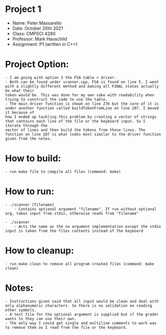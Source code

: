 # Project 1

 - Name:        Peter Massarello
 - Date:        October 20th 2021
 - Class:       CMPSCI 4280
 - Professor:   Mark Hauschild
 - Assignment:  P1 (written in C++)

# Project Option:
    - I am going with option 3 the FSA table + driver.
    - Both can be found under scanner.cpp, FSA is found on line 5. I went with a slightly different method and making all FINAL states actually be what their
    token would be. This was done for my own sake with readability when trying to construct the code to use the table.
    - The main driver function is shown on line 276 but the core of it is under another function called buildTokenFromLine on line 207. I moved it because of
    how I ended up tackling this problem by creating a vector of strings that contains each line of the file or the keyboard input. So I iterate through the 
    vector of lines and then build the tokens from those lines. The function on line 207 is what looks most similar to the driver function given from the notes.

# How to build:
    - run make file to compile all files (command: make)

# How to run:

    - ./scanner [filename] 
        - Contains optional argument "filename". If run without optional arg, takes input from stdin, otherwise reads from "filename"
    
    - ./scanner
        - Acts the name as the no argument implementation except the stdin input is taken from the files contents instead of the keyboard

# How to cleanup:
    - run make clean to remove all program created files (command: make clean)

# Notes:
    - Instructions given said that all input would be clean and deal with only alphanumeric characters. So there is no validation on reading other symbols.
    - A test file for the optional argument is supplied but if the grader wants to they can use their own.
    - The only way I could get single and multiline comments to work was to remove them as I read from the file or the keyboard.
